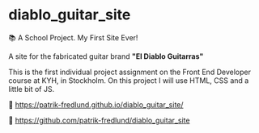 # diablo_guitar_site

:books: A School Project. My First Site Ever!

A site for the fabricated guitar brand **"El Diablo Guitarras"** 

This is the first individual project assignment on the Front End Developer course at KYH, in Stockholm.
On this project I will use HTML, CSS and a little bit of JS.

:link: https://patrik-fredlund.github.io/diablo_guitar_site/

:link: https://github.com/patrik-fredlund/diablo_guitar_site
